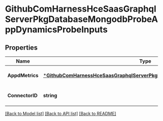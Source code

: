 # GithubComHarnessHceSaasGraphqlServerPkgDatabaseMongodbProbeAppDynamicsProbeInputs

## Properties
Name | Type | Description | Notes
------------ | ------------- | ------------- | -------------
**AppdMetrics** | [***GithubComHarnessHceSaasGraphqlServerPkgDatabaseMongodbProbeAppdMetrics**](github_com_harness_hce-saas_graphql_server_pkg_database_mongodb_probe.AppdMetrics.md) |  | [optional] [default to null]
**ConnectorID** | **string** |  | [optional] [default to null]

[[Back to Model list]](../README.md#documentation-for-models) [[Back to API list]](../README.md#documentation-for-api-endpoints) [[Back to README]](../README.md)

